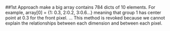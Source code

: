 ##1st Approach
make a big array contains 784 dicts of 10 elements. 
For example, array[0] = {1: 0.3, 2:0.2, 3:0.6...} meaning that group 1 has center point at 0.3 for the front pixel. ...
This method is revoked because we cannot explain the relationships between each dimension and between each pixel.
